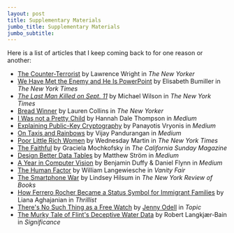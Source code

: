 ```yaml
---
layout: post
title: Supplementary Materials
jumbo_title: Supplementary Materials
jumbo_subtitle:
---
```


Here is a list of articles that I keep coming back to for one reason or
another:

- [The Counter-Terrorist](http://www.newyorker.com/magazine/2002/01/14/the-counter-terrorist) by Lawrence Wright in *The New Yorker*
- [We Have Met the Enemy and He Is PowerPoint](http://www.nytimes.com/2010/04/27/world/27powerpoint.html) by Elisabeth Bumiller in *The New York Times*
- [*The Last Man Killed on Sept. 11*](http://www.nytimes.com/2011/09/10/nyregion/brooklyn-murder-on-sept-11-2001-remains-unsolved.html) by Michael Wilson in *The New York Times*
- [Bread Winner](http://www.newyorker.com/magazine/2012/12/03/bread-winner) by Lauren Collins in *The New Yorker*
- [I Was not a Pretty Child](https://medium.com/@hannahdale/i-was-not-a-pretty-child-597d9278b24a) by Hannah Dale Thompson in *Medium*
- [Explaining Public-Key Cryptography](https://medium.com/@vrypan/explaining-public-key-cryptography-to-non-geeks-f0994b3c2d5) by Panayotis Vryonis in *Medium*
- [On Taxis and Rainbows](https://tech.vijayp.ca/of-taxis-and-rainbows-f6bc289679a1) by Vijay Pandurangan in *Medium*
- [Poor Little Rich Women](https://www.nytimes.com/2015/05/17/opinion/sunday/poor-little-rich-women.html) by Wednesday Martin in *The New York Times*
- [The Faithful](https://story.californiasunday.com/colombian-church-orthodox-judaism) by Graciela Mochkofsky in *The California Sunday Magazine*
- [Design Better Data Tables](https://medium.com/mission-log/design-better-data-tables-430a30a00d8c) by Matthew Ström in *Medium*
- [A Year in Computer Vision](http://www.themtank.org/a-year-in-computer-vision) by Benjamin Duffy & Daniel Flynn in *Medium*
- [The Human Factor](https://www.vanityfair.com/news/business/2014/10/air-france-flight-447-crash) by William Langewiesche in *Vanity Fair*
- [The Smartphone War](http://www.nybooks.com/articles/2018/04/19/syria-smartphone-war/) by Lindsey Hilsum in *The New York Review of Books*
- [How Ferrero Rocher Became a Status Symbol for Immigrant Families](https://www.thrillist.com/eat/nation/ferrero-rocher-chocolates-status-symbol-immigrants) by Liana Aghajanian in *Thrillist*
- [There's No Such Thing as a Free Watch](https://www.topic.com/there-s-no-such-thing-as-a-free-watch) by [Jenny Odell](http://www.jennyodell.com/) in *Topic*
- [The Murky Tale of Flint's Deceptive Water Data](https://rss.onlinelibrary.wiley.com/doi/full/10.1111/j.1740-9713.2017.01016.x) by Robert Langkjær‐Bain in *Significance*
